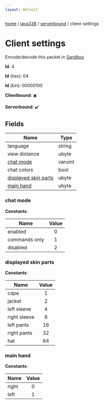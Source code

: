```yaml
---
layout: default
---
```


[home](/)  /  [java338](/protocol/java338)  /  [serverbound](/protocol/java338/serverbound)  /  client-settings

# Client settings

Encode/decode this packet in [Sandbox](../../../sandbox/java338#Serverbound.ClientSettings)

**Id**: 4

**Id** (hex): 04

**Id** (bin): 00000100

**Clientbound**: ✖️

**Serverbound**: ✔️

## Fields

Name | Type
---|---
language | string
view distance | ubyte
[chat mode](#chat-mode) | varuint
chat colors | bool
[displayed skin parts](#displayed-skin-parts) | ubyte
[main hand](#main-hand) | ubyte

### chat mode

**Constants**:

Name | Value
---|:---:
enabled | 0
commands only | 1
disabled | 2

### displayed skin parts

**Constants**:

Name | Value
---|:---:
cape | 1
jacket | 2
left sleeve | 4
right sleeve | 8
left pants | 16
right pants | 32
hat | 64

### main hand

**Constants**:

Name | Value
---|:---:
right | 0
left | 1
